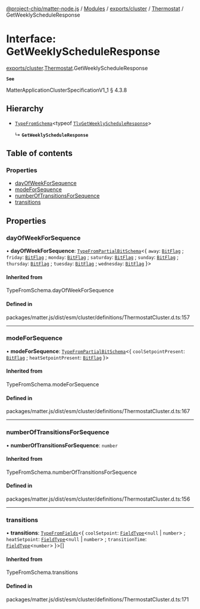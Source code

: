 [@project-chip/matter-node.js](../README.md) / [Modules](../modules.md) / [exports/cluster](../modules/exports_cluster.md) / [Thermostat](../modules/exports_cluster.Thermostat.md) / GetWeeklyScheduleResponse

# Interface: GetWeeklyScheduleResponse

[exports/cluster](../modules/exports_cluster.md).[Thermostat](../modules/exports_cluster.Thermostat.md).GetWeeklyScheduleResponse

**`See`**

MatterApplicationClusterSpecificationV1_1 § 4.3.8

## Hierarchy

- [`TypeFromSchema`](../modules/exports_tlv.md#typefromschema)\<typeof [`TlvGetWeeklyScheduleResponse`](../modules/exports_cluster.Thermostat.md#tlvgetweeklyscheduleresponse)\>

  ↳ **`GetWeeklyScheduleResponse`**

## Table of contents

### Properties

- [dayOfWeekForSequence](exports_cluster.Thermostat.GetWeeklyScheduleResponse.md#dayofweekforsequence)
- [modeForSequence](exports_cluster.Thermostat.GetWeeklyScheduleResponse.md#modeforsequence)
- [numberOfTransitionsForSequence](exports_cluster.Thermostat.GetWeeklyScheduleResponse.md#numberoftransitionsforsequence)
- [transitions](exports_cluster.Thermostat.GetWeeklyScheduleResponse.md#transitions)

## Properties

### dayOfWeekForSequence

• **dayOfWeekForSequence**: [`TypeFromPartialBitSchema`](../modules/exports_schema.md#typefrompartialbitschema)\<\{ `away`: [`BitFlag`](../modules/exports_schema.md#bitflag) ; `friday`: [`BitFlag`](../modules/exports_schema.md#bitflag) ; `monday`: [`BitFlag`](../modules/exports_schema.md#bitflag) ; `saturday`: [`BitFlag`](../modules/exports_schema.md#bitflag) ; `sunday`: [`BitFlag`](../modules/exports_schema.md#bitflag) ; `thursday`: [`BitFlag`](../modules/exports_schema.md#bitflag) ; `tuesday`: [`BitFlag`](../modules/exports_schema.md#bitflag) ; `wednesday`: [`BitFlag`](../modules/exports_schema.md#bitflag)  }\>

#### Inherited from

TypeFromSchema.dayOfWeekForSequence

#### Defined in

packages/matter.js/dist/esm/cluster/definitions/ThermostatCluster.d.ts:157

___

### modeForSequence

• **modeForSequence**: [`TypeFromPartialBitSchema`](../modules/exports_schema.md#typefrompartialbitschema)\<\{ `coolSetpointPresent`: [`BitFlag`](../modules/exports_schema.md#bitflag) ; `heatSetpointPresent`: [`BitFlag`](../modules/exports_schema.md#bitflag)  }\>

#### Inherited from

TypeFromSchema.modeForSequence

#### Defined in

packages/matter.js/dist/esm/cluster/definitions/ThermostatCluster.d.ts:167

___

### numberOfTransitionsForSequence

• **numberOfTransitionsForSequence**: `number`

#### Inherited from

TypeFromSchema.numberOfTransitionsForSequence

#### Defined in

packages/matter.js/dist/esm/cluster/definitions/ThermostatCluster.d.ts:156

___

### transitions

• **transitions**: [`TypeFromFields`](../modules/exports_tlv.md#typefromfields)\<\{ `coolSetpoint`: [`FieldType`](exports_tlv.FieldType.md)\<``null`` \| `number`\> ; `heatSetpoint`: [`FieldType`](exports_tlv.FieldType.md)\<``null`` \| `number`\> ; `transitionTime`: [`FieldType`](exports_tlv.FieldType.md)\<`number`\>  }\>[]

#### Inherited from

TypeFromSchema.transitions

#### Defined in

packages/matter.js/dist/esm/cluster/definitions/ThermostatCluster.d.ts:171
